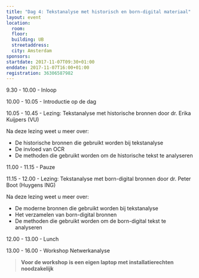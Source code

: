 ```yaml
---
title: "Dag 4: Tekstanalyse met historisch en born-digital materiaal"
layout: event
location:
  room:
  floor:
  building: UB
  streetaddress:
  city: Amsterdam
sponsors:
startdate: 2017-11-07T09:30+01:00
enddate: 2017-11-07T16:00+01:00
registration: 36306587982
---
```


9.30 - 10.00 - Inloop

10.00 - 10.05 - Introductie op de dag

10.05 - 10.45 - Lezing: Tekstanalyse met historische bronnen door dr. Erika Kuijpers (VU)

Na deze lezing weet u meer over: 

- De historische bronnen die gebruikt worden bij tekstanalyse
- De invloed van OCR
- De methoden die gebruikt worden om de historische tekst te analyseren

11.00 - 11.15 - Pauze

11.15 - 12.00 - Lezing: Tekstanalyse met born-digital bronnen door dr. Peter Boot (Huygens ING)

Na deze lezing weet u meer over: 

- De moderne bronnen die gebruikt worden bij tekstanalyse
- Het verzamelen van born-digital bronnen
- De methoden die gebruikt worden om de born-digital tekst te analyseren

12.00 - 13.00 - Lunch

13.00 - 16.00 - Workshop Netwerkanalyse

> **Voor de workshop is een eigen laptop met installatierechten noodzakelijk**
